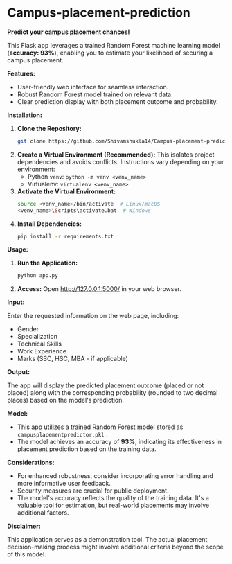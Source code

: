 # Campus-placement-prediction

**Predict your campus placement chances!**

This Flask app leverages a trained Random Forest machine learning model (**accuracy: 93%**), enabling you to estimate your likelihood of securing a campus placement.

**Features:**

- User-friendly web interface for seamless interaction.
- Robust Random Forest model trained on relevant data.
- Clear prediction display with both placement outcome and probability.

**Installation:**

1. **Clone the Repository:**
   ```bash
   git clone https://github.com/Shivamshukla14/Campus-placement-prediction.git
   ```
2. **Create a Virtual Environment (Recommended):**
   This isolates project dependencies and avoids conflicts. Instructions vary depending on your environment:
    - Python `venv`: `python -m venv <venv_name>`
    - Virtualenv: `virtualenv <venv_name>`
3. **Activate the Virtual Environment:**
   ```bash
   source <venv_name>/bin/activate  # Linux/macOS
   <venv_name>\Scripts\activate.bat  # Windows
   ```
4. **Install Dependencies:**
   ```bash
   pip install -r requirements.txt
   ```

**Usage:**

1. **Run the Application:**
   ```bash
   python app.py
   ```
2. **Access:**
   Open http://127.0.0.1:5000/ in your web browser.

**Input:**

Enter the requested information on the web page, including:

- Gender
- Specialization
- Technical Skills
- Work Experience
- Marks (SSC, HSC, MBA - if applicable)

**Output:**

The app will display the predicted placement outcome (placed or not placed) along with the corresponding probability (rounded to two decimal places) based on the model's prediction.

**Model:**

- This app utilizes a trained Random Forest model stored as `campusplacementpredictor.pkl` .
- The model achieves an accuracy of **93%**, indicating its effectiveness in placement prediction based on the training data.

**Considerations:**

- For enhanced robustness, consider incorporating error handling and more informative user feedback.
- Security measures are crucial for public deployment.
- The model's accuracy reflects the quality of the training data. It's a valuable tool for estimation, but real-world placements may involve additional factors.

**Disclaimer:**

This application serves as a demonstration tool. The actual placement decision-making process might involve additional criteria beyond the scope of this model.
